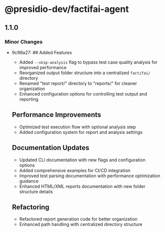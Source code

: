 # @presidio-dev/factifai-agent

## 1.1.0

### Minor Changes

- 9c98a27: ## Added Features

  - Added `--skip-analysis` flag to bypass test case quality analysis for improved performance
  - Reorganized output folder structure into a centralized `factifai/` directory
  - Renamed "test report/" directory to "reports/" for cleaner organization
  - Enhanced configuration options for controlling test output and reporting

  ## Performance Improvements

  - Optimized test execution flow with optional analysis step
  - Added configuration system for report and analysis settings

  ## Documentation Updates

  - Updated CLI documentation with new flags and configuration options
  - Added comprehensive examples for CI/CD integration
  - Improved test parsing documentation with performance optimization guidance
  - Enhanced HTML/XML reports documentation with new folder structure details

  ## Refactoring

  - Refactored report generation code for better organization
  - Enhanced path handling with centralized directory structure
